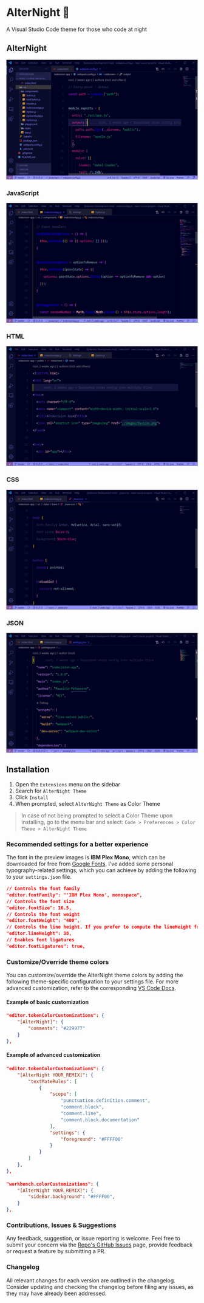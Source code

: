 # AlterNight 🌠

A Visual Studio Code theme for those who code at night

## AlterNight

![Home Screen](preview-sidebar.png)

### JavaScript

![Preview JavaScript](preview-javascript.png)

### HTML

![Preview HTML](preview-html.png)

### CSS

![Preview CSS](preview-css.png)

### JSON

![Preview JSON](preview-json.png)

## Installation

1. Open the `Extensions` menu on the sidebar
2. Search for `AlterNight Theme`
3. Click `Install`
4. When prompted, select `AlterNight Theme` as Color Theme

> In case of not being prompted to select a Color Theme upon installing, go to the menu bar and select: `Code > Preferences > Color Theme > AlterNight Theme`

### Recommended settings for a better experience

The font in the preview images is **IBM Plex Mono**, which can be downloaded for free from [Google Fonts](https://fonts.google.com/). I've added some personal typography-related settings, which you can achieve by adding the following to your `settings.json` file.

```json
// Controls the font family
"editor.fontFamily": "'IBM Plex Mono', monospace",
// Controls the font size
"editor.fontSize": 16.5,
// Controls the font weight
"editor.fontWeight": "400",
// Controls the line height. If you prefer to compute the lineHeight from the fontSize, use 0
"editor.lineHeight": 38,
// Enables font ligatures
"editor.fontLigatures": true,
```

### Customize/Override theme colors

You can customize/override the AlterNight theme colors by adding the following theme-specific configuration to your settings file. For more advanced customization, refer to the corresponding [VS Code Docs](https://code.visualstudio.com/docs/getstarted/themes#_customizing-a-color-theme).

#### Example of basic customization

```json
"editor.tokenColorCustomizations": {
    "[AlterNight]": {
        "comments": "#229977"
    }
},
```

#### Example of advanced customization

```json
"editor.tokenColorCustomizations": {
    "[AlterNight YOUR_REMIX]": {
        "textMateRules": [
            {
                "scope": [
                    "punctuation.definition.comment",
                    "comment.block",
                    "comment.line",
                    "comment.block.documentation"
                ],
                "settings": {
                    "foreground": "#FFFF00"
                }
            }
        ]
    },
},

"workbench.colorCustomizations": {
	"[AlterNight YOUR_REMIX]": {
		"sideBar.background": "#FFFF00",
	}
},
```

### Contributions, Issues & Suggestions

Any feedback, suggestion, or issue reporting is welcome. Feel free to submit your concern via the [Repo's GitHub Issues](https://github.com/spaceinvadev/alternight-vscode-theme/issues) page, provide feedback or request a feature by submitting a PR.

### Changelog

All relevant changes for each version are outlined in the changelog. Consider updating and checking the changelog before filing any issues, as they may have already been addressed.
